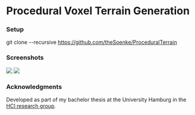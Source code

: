 # Procedural Voxel Terrain Generation



### Setup
git clone --recursive https://github.com/theSoenke/ProceduralTerrain


### Screenshots
![](https://i.imgur.com/0qmZniI.png)
![](https://i.imgur.com/KsU6ckc.jpg)

### Acknowledgments
Developed as part of my bachelor thesis at the University Hamburg in the [HCI research group](https://www.inf.uni-hamburg.de/en/inst/ab/hci.html).
